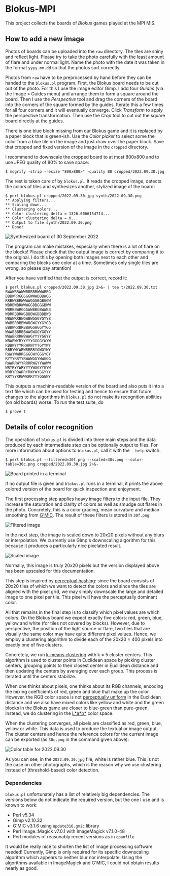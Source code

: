 # Blokus-MPI

This project collects the boards of *Blokus* games played at the MPI MiS.

## How to add a new image

Photos of boards can be uploaded into the `raw` directory. The tiles are
shiny and reflect light. Please try to take the photo carefully with the
least amount of flare and under normal light. Name the photo with the date
it was taken in the format `yyyy.mm.dd` so that the photos sort correctly.

Photos from `raw` have to be preprocessed by hand before they can be handed
to the `blokus.pl` program. First, the Blokus board needs to be cut out of
the photo. For this I use the image editor Gimp. I add four *Guides* (via
the Image » Guides menu) and arrange them to form a square around the board.
Then I use the *Perspective* tool and drag the corners of the board into
the corners of the square formed by the guides. Iterate this a few times
for all four corners and it will eventually converge. Click *Transform* to
apply the perspective transformation. Then use the *Crop* tool to cut out
the square board directly at the guides.

There is one blue block missing from our Blokus game and it is replaced by
a paper block that is green-ish. Use the *Color picker* to select some the
color from a blue tile on the image and just draw over the paper block.
Save that cropped and fixed version of the image in the `cropped` directory.

I recommend to downscale the cropped board to at most 800x800 and to use
JPEG quality of 80% to save space:

``` console
$ mogrify -strip -resize "800x800>" -quality 80 cropped/2022.09.30.jpg
```

The rest is taken care of by `blokus.pl`. It reads the cropped image,
detects the colors of tiles and synthesizes another, stylized image of
the board:

``` console
$ perl blokus.pl cropped/2022.09.30.jpg synth/2022.09.30.png
** Applying filters...
** Scaling down...
** Clustering colors...
** Color clustering delta = 1326.6066154714...
** Color clustering delta = 0...
** Output to file synth/2022.09.30.png
** Done!
```

![Synthesized board of 30 September 2022](synth/2022.09.30.png)

The program can make mistakes, especially when there is a lot of flare
on the blocks! Please check that the output image is correct by comparing
it to the original. I do this by opening both images next to each other
and comparing the blocks one color at a time. Sometimes only single tiles
are wrong, so please pay attention!

After you have verified that the output is correct, record it:

``` console
$ perl blokus.pl cropped/2022.09.30.jpg 2>&- | tee t/2022.09.30.txt
BWWWRRWWWBBBBBWWWBBG
BBBWRRGGGGGWWWBBBWGG
RRBWBBRWWWWGGGBGBGGW
WBRBWBRWWWGGBBGGGBWW
WBRBBWRGGGWWBBGBWWBB
WBRRBBRWGBBBWGBBBBWB
WBWWRRBWGWBWGGGYGYYB
WWBBRBBBWWBGWGYYGYGB
BBBWRRBRBBWGGWGGYYGG
WWWBBBRBBWWGWGGYGGYY
WWWBRRRWBWWGYYYYGGYY
WBWBWYRYYYYYGGGGYWYW
RBBWYYYRRWRWYYYGYYWY
RBBYWYWRWRRRRYGWGYWY
RWWYWWRRGGGGWYGGGYGY
RYYYRRYYRWWWGGYWWGGG
RWWRRWYYRRRRWGYYWWWW
WRYRYYWRYYYYWGGYYGYW
WRRYRRWRRYRWYWYGGYYY
RRYYYRRWWRRRYYYGGGWY
```

This outputs a machine-readable version of the board and also puts it into
a text file which can be used for testing and hence to ensure that future
changes to the algorithms in `blokus.pl` do not make its recognition
abilities (on old boards) worse. To run the test suite, do

``` console
$ prove t
```

## Details of color recognition

The operation of `blokus.pl` is divided into three main steps and the data
produced by each intermediate step can be optionally output to files.
For more information about options to `blokus.pl`, call it with the `--help`
switch.

``` console
$ perl blokus.pl --filtered=30f.png --scaled=30s.png --color-table=30c.png cropped/2022.09.30.jpg 2>&-
```

![Board printed in a terminal](.images/tty-output.png)

If no output file is given and `blokus.pl` runs in a terminal, it prints
the above colored version of the board for quick inspection and enjoyment.

The first processing step applies heavy image filters to the input file.
They increase the saturation and clarity of colors as well as smudge out
flares in the photo. Concretely, this is a color grading, mean curvature
and median smoothing from [G'MIC]. The result of these filters is stored
in `30f.png`:

![Filtered image](.images/30f.png)

In the next step, the image is scaled down to 20x20 pixels without any
blurs or interpolation. We currently use Gimp's downscaling algorithm
for this because it produces a particularly nice pixelated result.

![Scaled image](.images/30s.png)

Normally, this image is truly 20x20 pixels but the version displayed above
has been upscaled for this documentation.

This step is inspired by [perceptual hashing]: since the board consists of
20x20 tiles of which we want to detect the colors and since the tiles are
aligned with the pixel grid, we may simply downscale the large and detailed
image to one pixel per tile. This pixel will have the perceptually dominant
color.

All that remains in the final step is to classify which pixel values are
which colors. On the Blokus board we expect exactly five colors: red, green,
blue, yellow and white (for tiles not covered by blocks). However, due to
perspective, the position of the light source or flare, two tiles that are
visually the same color may have quite different pixel values. Hence, we
employ a clustering algorithm to divide each of the 20x20 = 400 pixels into
exactly one of five clusters.

Concretely, we run [k-means clustering] with k = 5 cluster centers. This
algorithm is used to cluster points in Euclidean space by picking cluster
centers, grouping points to their closest center in Euclidean distance and
then updating the centers by averaging over each group. This process is
iterated until the centers stabilize.

When one thinks about pixels, one thinks about its RGB channels, encoding
the mixing coefficients of red, green and blue that make up the color.
However, the RGB color space is not [perceptually uniform] in the Euclidean
distance and we also have mixed colors like yellow and white and the green
blocks in the Blokus game are closer to blue-green than pure-green.
Instead, we do clustering in the [L\*a\*b\*](https://en.wikipedia.org/wiki/CIELAB_color_space)
color space.

When the clustering converges, all pixels are classified as red, green, blue,
yellow or white. This data is used to produce the textual or image output.
The cluster centers and hence the reference colors for the current image can
be exported (as `30c.png` in the command given above):

![Color table for 2022.09.30](.images/30c.png)

As you can see, in the `2022.09.30.jpg` file, white is rather blue. This is
not the case on other photographs, which is the reason why we use clustering
instead of (threshold-based) color detection.

[G'MIC]: https://gmic.eu
[perceptual hashing]: http://www.phash.org
[k-means clustering]: https://en.wikipedia.org/wiki/K-means_clustering
[perceptually uniform]: https://en.wikipedia.org/wiki/Color_appearance_model

### Dependencies

`blokus.pl` unfortunately has a list of relatively big dependencies.
The versions below do not indicate the required version, but the one I use
and is known to work:

- Perl v5.34
- Gimp v2.10.32
- G'MIC v3.1.6 using `update316.gmic` library
- Perl Image::Magick v7.0.1 with ImageMagick v7.1.0-48
- Perl modules of reasonably recent versions as in `cpanfile`

It would be really nice to shorten the list of image processing software
needed! Currently, Gimp is only required for its specific downscaling
algorithm which appears to neither blur nor interpolate. Using the algorithms
available in ImageMagick and G'MIC, I could not obtain results nearly as good.
